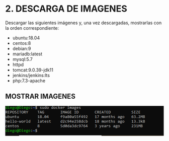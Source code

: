 # 2. DESCARGA DE IMAGENES
Descargar las siguientes imágenes y, una vez descargadas, mostrarlas con la orden correspondiente:

- ubuntu:18.04
- centos:8
- debian:9
- mariadb:latest
- mysql:5.7
- httpd
- tomcat:9.0.39-jdk11
- jenkins/jenkins:lts
- php:7.3-apache
## MOSTRAR IMAGENES
![img](https://github.com/jotade9/Despliegue/blob/main/Despliegue/Docker/ejercicios/02/capturas/Captura%20de%20pantalla%202024-10-25%20101535.png)
